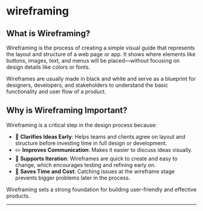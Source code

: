 # wireframing
## What is Wireframing?

Wireframing is the process of creating a simple visual guide that represents the layout and structure of a web page or app. It shows where elements like buttons, images, text, and menus will be placed—without focusing on design details like colors or fonts.

Wireframes are usually made in black and white and serve as a blueprint for designers, developers, and stakeholders to understand the basic functionality and user flow of a product.

## Why is Wireframing Important?

Wireframing is a critical step in the design process because:

- 🧠 **Clarifies Ideas Early**: Helps teams and clients agree on layout and structure before investing time in full design or development.
- ✏️ **Improves Communication**: Makes it easier to discuss ideas visually.
- 🔄 **Supports Iteration**: Wireframes are quick to create and easy to change, which encourages testing and refining early on.
- 🚀 **Saves Time and Cost**: Catching issues at the wireframe stage prevents bigger problems later in the process.

Wireframing sets a strong foundation for building user-friendly and effective products.

---
